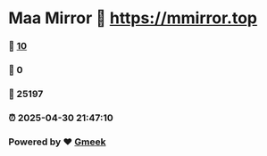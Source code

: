 # Maa Mirror :link: https://mmirror.top 
### :page_facing_up: [10](https://mmirror.top/tag.html) 
### :speech_balloon: 0 
### :hibiscus: 25197 
### :alarm_clock: 2025-04-30 21:47:10 
### Powered by :heart: [Gmeek](https://github.com/Meekdai/Gmeek)
